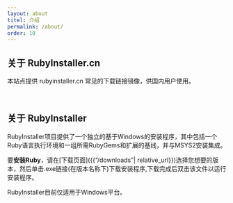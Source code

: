 ```yaml
---
layout: about
titel: 介绍
permalink: /about/
order: 10
---
```


## 关于 RubyInstaller.cn

本站点提供 rubyinstaller.cn 常见的下载链接镜像，供国内用户使用。

<br>


## 关于 RubyInstaller

RubyInstaller项目提供了一个独立的基于Windows的安装程序，其中包括一个Ruby语言执行环境和一组所需RubyGems和扩展的基线，并与MSYS2安装集成。

要**安装Ruby**，请在[下载页面]({{“/downloads”| relative_url}})选择您想要的版本，然后单击.exe链接(在版本名称下)下载安装程序,下载完成后双击该文件以运行安装程序。

RubyInstaller目前仅适用于Windows平台。
